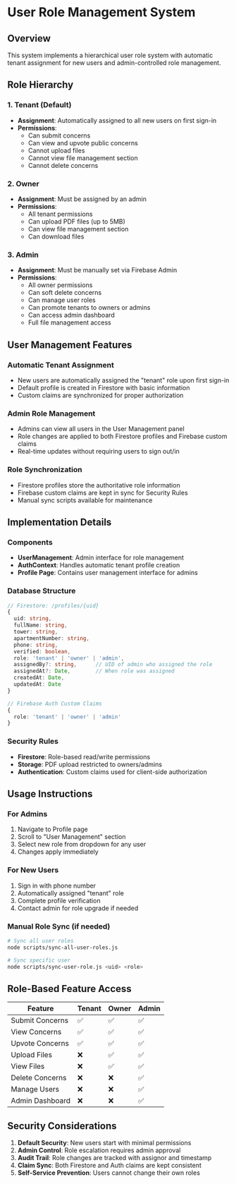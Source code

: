 # User Role Management System

## Overview

This system implements a hierarchical user role system with automatic tenant assignment for new users and admin-controlled role management.

## Role Hierarchy

### 1. **Tenant** (Default)
- **Assignment**: Automatically assigned to all new users on first sign-in
- **Permissions**: 
  - Can submit concerns
  - Can view and upvote public concerns
  - Cannot upload files
  - Cannot view file management section
  - Cannot delete concerns

### 2. **Owner** 
- **Assignment**: Must be assigned by an admin
- **Permissions**:
  - All tenant permissions
  - Can upload PDF files (up to 5MB)
  - Can view file management section
  - Can download files

### 3. **Admin**
- **Assignment**: Must be manually set via Firebase Admin
- **Permissions**:
  - All owner permissions
  - Can soft delete concerns
  - Can manage user roles
  - Can promote tenants to owners or admins
  - Can access admin dashboard
  - Full file management access

## User Management Features

### Automatic Tenant Assignment
- New users are automatically assigned the "tenant" role upon first sign-in
- Default profile is created in Firestore with basic information
- Custom claims are synchronized for proper authorization

### Admin Role Management
- Admins can view all users in the User Management panel
- Role changes are applied to both Firestore profiles and Firebase custom claims
- Real-time updates without requiring users to sign out/in

### Role Synchronization
- Firestore profiles store the authoritative role information
- Firebase custom claims are kept in sync for Security Rules
- Manual sync scripts available for maintenance

## Implementation Details

### Components
- **UserManagement**: Admin interface for role management
- **AuthContext**: Handles automatic tenant profile creation
- **Profile Page**: Contains user management interface for admins

### Database Structure
```typescript
// Firestore: /profiles/{uid}
{
  uid: string,
  fullName: string,
  tower: string,
  apartmentNumber: string,
  phone: string,
  verified: boolean,
  role: 'tenant' | 'owner' | 'admin',
  assignedBy?: string,      // UID of admin who assigned the role
  assignedAt?: Date,        // When role was assigned
  createdAt: Date,
  updatedAt: Date
}

// Firebase Auth Custom Claims
{
  role: 'tenant' | 'owner' | 'admin'
}
```

### Security Rules
- **Firestore**: Role-based read/write permissions
- **Storage**: PDF upload restricted to owners/admins
- **Authentication**: Custom claims used for client-side authorization

## Usage Instructions

### For Admins
1. Navigate to Profile page
2. Scroll to "User Management" section
3. Select new role from dropdown for any user
4. Changes apply immediately

### For New Users
1. Sign in with phone number
2. Automatically assigned "tenant" role
3. Complete profile verification
4. Contact admin for role upgrade if needed

### Manual Role Sync (if needed)
```bash
# Sync all user roles
node scripts/sync-all-user-roles.js

# Sync specific user
node scripts/sync-user-role.js <uid> <role>
```

## Role-Based Feature Access

| Feature | Tenant | Owner | Admin |
|---------|--------|-------|-------|
| Submit Concerns | ✅ | ✅ | ✅ |
| View Concerns | ✅ | ✅ | ✅ |
| Upvote Concerns | ✅ | ✅ | ✅ |
| Upload Files | ❌ | ✅ | ✅ |
| View Files | ❌ | ✅ | ✅ |
| Delete Concerns | ❌ | ❌ | ✅ |
| Manage Users | ❌ | ❌ | ✅ |
| Admin Dashboard | ❌ | ❌ | ✅ |

## Security Considerations

1. **Default Security**: New users start with minimal permissions
2. **Admin Control**: Role escalation requires admin approval
3. **Audit Trail**: Role changes are tracked with assignor and timestamp
4. **Claim Sync**: Both Firestore and Auth claims are kept consistent
5. **Self-Service Prevention**: Users cannot change their own roles